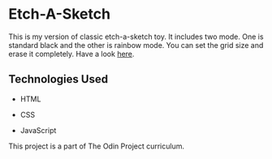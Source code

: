 # Etch-A-Sketch

This is my version of classic etch-a-sketch toy. It includes two mode. One is standard black and the other is rainbow mode. You can set the grid size and erase it completely. Have a look [here](https://sneharatnani.github.io/etch-a-sketch/).

## Technologies Used

- HTML

- CSS

- JavaScript

This project is a part of The Odin Project curriculum.
